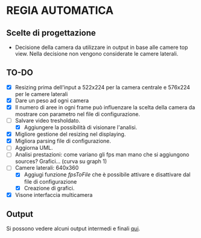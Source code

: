 # REGIA AUTOMATICA
## Scelte di progettazione
 - Decisione della camera da utilizzare in output in base alle camere top view. Nella decisione non vengono considerate le camere laterali.

## TO-DO
- [x] Resizing prima dell'input a 522x224 per la camera centrale e 576x224 per le camere laterali
- [x] Dare un peso ad ogni camera
- [x] Il numero di aree in ogni frame può influenzare la scelta della camera da mostrare con parametro nel file di configurazione.
- [ ] Salvare video tresholdato. 
    - [x] Aggiungere la possibilità di visionare l'analisi.
- [x] Migliore gestione del resizing nel displaying.
- [x] Migliora parsing file di configurazione.
- [ ] Aggiorna UML.
- [ ] Analisi prestazioni: come variano gli fps man mano che si aggiungono sources? Grafici... (curva su graph 1)
- [ ] Camere laterali: 640x360
    - [x] Aggiugi funzione *fpsToFile* che è possibile attivare e disattivare dal file di configurazione
    - [x] Creazione di grafici.
- [x] Visone interfaccia multicamera

 ## Output

 Si possono vedere alcuni output intermedi e finali [qui](https://drive.google.com/drive/folders/1LuKnDUDkjfy2jBLMzWWTT03MRcdG15KO?usp=share_link).